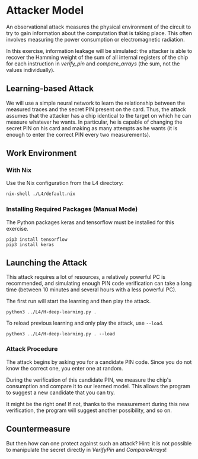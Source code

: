 # Attacker Model

An observational attack measures the physical environment of the circuit to try to gain information about the computation that is taking place. This often involves measuring the power consumption or electromagnetic radiation.

In this exercise, information leakage will be simulated: the attacker is able to recover the Hamming weight of the sum of all internal registers of the chip for each instruction in *verify_pin* and *compare_arrays* (the sum, not the values individually).

## Learning-based Attack

We will use a simple neural network to learn the relationship between the measured traces and the secret PIN present on the card.
Thus, the attack assumes that the attacker has a chip identical to the target on which he can measure whatever he wants.
In particular, he is capable of changing the secret PIN on his card and making as many attempts as he wants (it is enough to enter the correct PIN every two measurements).

## Work Environment

### With Nix

Use the Nix configuration from the L4 directory:

```bash
nix-shell ./L4/default.nix
```

### Installing Required Packages (Manual Mode)

The Python packages keras and tensorflow must be installed for this exercise.

```
pip3 install tensorflow
pip3 install keras
```

## Launching the Attack

This attack requires a lot of resources, a relatively powerful PC is recommended, and simulating enough PIN code verification can take a long time (between 10 minutes and several hours with a less powerful PC).

The first run will start the learning and then play the attack.
```
python3 ../L4/H-deep-learning.py .
```

To reload previous learning and only play the attack, use `--load`.

```
python3 ../L4/H-deep-learning.py . --load
```

### Attack Procedure

The attack begins by asking you for a candidate PIN code.
Since you do not know the correct one, you enter one at random.

During the verification of this candidate PIN, we measure the chip's consumption and compare it to our learned model.
This allows the program to suggest a new candidate that you can try.

It might be the right one!
If not, thanks to the measurement during this new verification, the program will suggest another possibility, and so on.

## Countermeasure

But then how can one protect against such an attack?
Hint: it is not possible to manipulate the secret directly in *VerifyPin* and *CompareArrays*!